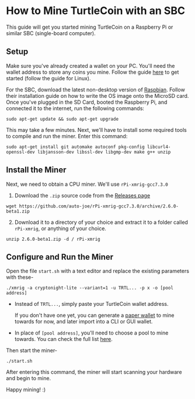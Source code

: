 # How to Mine TurtleCoin with an SBC

This guide will get you started mining TurtleCoin on a Raspberry Pi or similar SBC (single-board computer).

## Setup

Make sure you've already created a wallet on your PC. You'll need the wallet address to store any coins you mine. Follow the guide [here](Using-Zedwallet) to get started (follow the guide for Linux).

For the SBC, download the latest non-desktop version of [Raspbian](https://www.raspberrypi.org/downloads). Follow their installation guide on how to write the OS image onto the MicroSD card. Once you've plugged in the SD Card, booted the Raspberry Pi, and connected it to the internet, run the following commands:

```
sudo apt-get update && sudo apt-get upgrade
```

This may take a few minutes. Next, we'll have to install some required tools to compile and run the miner. Enter this command:

```
sudo apt-get install git automake autoconf pkg-config libcurl4-openssl-dev libjansson-dev libssl-dev libgmp-dev make g++ unzip
```
## Install the Miner

Next, we need to obtain a CPU miner. We'll use `rPi-xmrig-gcc7.3.0`


1. Download the `.zip` source code from the [Releases page](https://github.com/auto-joe/rPi-xmrig-gcc7.3.0/releases/latest)

```
wget https://github.com/auto-joe/rPi-xmrig-gcc7.3.0/archive/2.6.0-beta1.zip
```

2. Download it to a directory of your choice and extract it to a folder called `rPi-xmrig`, or anything of your choice.

```
unzip 2.6.0-beta1.zip -d / rPi-xmrig
```


## Configure and Run the Miner

Open the file `start.sh` with a text editor and replace the existing parameters with these-


```shell
./xmrig -a cryptonight-lite --variant=1 -u TRTL... -p x -o [pool address]
```

* Instead of `TRTL...`, simply paste your TurtleCoin wallet address.

  If you don't have one yet, you can generate a [paper wallet](Making-a-Paper-Wallet) to mine towards for now, and later import into a CLI or GUI wallet.

* In place of `[pool address]`, you'll need to choose a pool to mine towards. You can check the full list [here](Pools).

Then start the miner-

```shell
./start.sh
```

After entering this command, the miner will start scanning your hardware and begin to mine.

Happy mining! :)
